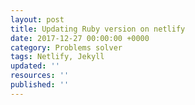 ```yaml
---
layout: post
title: Updating Ruby version on netlify
date: 2017-12-27 00:00:00 +0000
category: Problems solver
tags: Netlify, Jekyll
updated: ''
resources: ''
published: ''
---
```

